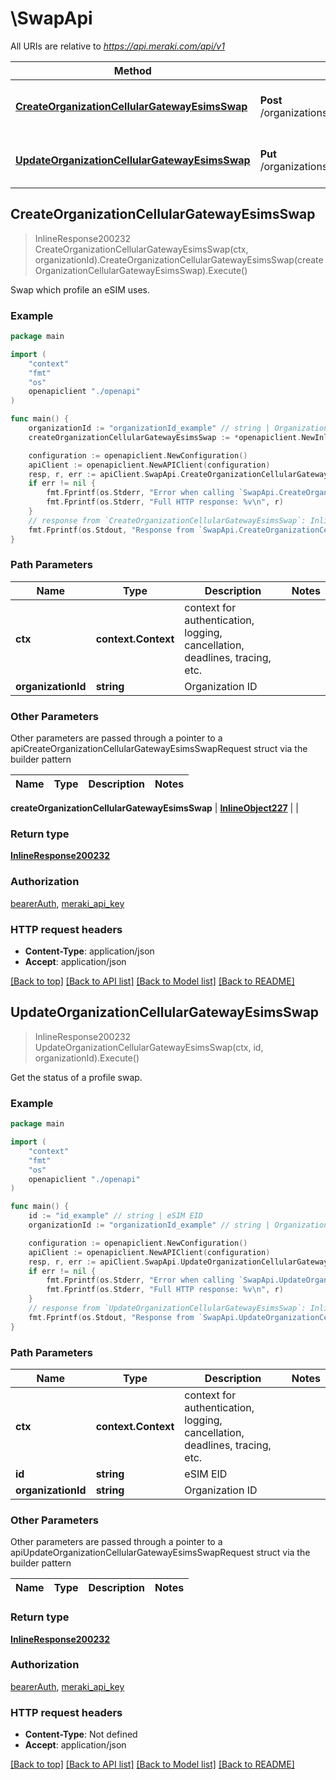 # \SwapApi

All URIs are relative to *https://api.meraki.com/api/v1*

Method | HTTP request | Description
------------- | ------------- | -------------
[**CreateOrganizationCellularGatewayEsimsSwap**](SwapApi.md#CreateOrganizationCellularGatewayEsimsSwap) | **Post** /organizations/{organizationId}/cellularGateway/esims/swap | Swap which profile an eSIM uses.
[**UpdateOrganizationCellularGatewayEsimsSwap**](SwapApi.md#UpdateOrganizationCellularGatewayEsimsSwap) | **Put** /organizations/{organizationId}/cellularGateway/esims/swap/{id} | Get the status of a profile swap.



## CreateOrganizationCellularGatewayEsimsSwap

> InlineResponse200232 CreateOrganizationCellularGatewayEsimsSwap(ctx, organizationId).CreateOrganizationCellularGatewayEsimsSwap(createOrganizationCellularGatewayEsimsSwap).Execute()

Swap which profile an eSIM uses.



### Example

```go
package main

import (
    "context"
    "fmt"
    "os"
    openapiclient "./openapi"
)

func main() {
    organizationId := "organizationId_example" // string | Organization ID
    createOrganizationCellularGatewayEsimsSwap := *openapiclient.NewInlineObject227([]openapiclient.OrganizationsOrganizationIdCellularGatewayEsimsSwapSwaps{*openapiclient.NewOrganizationsOrganizationIdCellularGatewayEsimsSwapSwaps("Eid_example")}) // InlineObject227 | 

    configuration := openapiclient.NewConfiguration()
    apiClient := openapiclient.NewAPIClient(configuration)
    resp, r, err := apiClient.SwapApi.CreateOrganizationCellularGatewayEsimsSwap(context.Background(), organizationId).CreateOrganizationCellularGatewayEsimsSwap(createOrganizationCellularGatewayEsimsSwap).Execute()
    if err != nil {
        fmt.Fprintf(os.Stderr, "Error when calling `SwapApi.CreateOrganizationCellularGatewayEsimsSwap``: %v\n", err)
        fmt.Fprintf(os.Stderr, "Full HTTP response: %v\n", r)
    }
    // response from `CreateOrganizationCellularGatewayEsimsSwap`: InlineResponse200232
    fmt.Fprintf(os.Stdout, "Response from `SwapApi.CreateOrganizationCellularGatewayEsimsSwap`: %v\n", resp)
}
```

### Path Parameters


Name | Type | Description  | Notes
------------- | ------------- | ------------- | -------------
**ctx** | **context.Context** | context for authentication, logging, cancellation, deadlines, tracing, etc.
**organizationId** | **string** | Organization ID | 

### Other Parameters

Other parameters are passed through a pointer to a apiCreateOrganizationCellularGatewayEsimsSwapRequest struct via the builder pattern


Name | Type | Description  | Notes
------------- | ------------- | ------------- | -------------

 **createOrganizationCellularGatewayEsimsSwap** | [**InlineObject227**](InlineObject227.md) |  | 

### Return type

[**InlineResponse200232**](InlineResponse200232.md)

### Authorization

[bearerAuth](../README.md#bearerAuth), [meraki_api_key](../README.md#meraki_api_key)

### HTTP request headers

- **Content-Type**: application/json
- **Accept**: application/json

[[Back to top]](#) [[Back to API list]](../README.md#documentation-for-api-endpoints)
[[Back to Model list]](../README.md#documentation-for-models)
[[Back to README]](../README.md)


## UpdateOrganizationCellularGatewayEsimsSwap

> InlineResponse200232 UpdateOrganizationCellularGatewayEsimsSwap(ctx, id, organizationId).Execute()

Get the status of a profile swap.



### Example

```go
package main

import (
    "context"
    "fmt"
    "os"
    openapiclient "./openapi"
)

func main() {
    id := "id_example" // string | eSIM EID
    organizationId := "organizationId_example" // string | Organization ID

    configuration := openapiclient.NewConfiguration()
    apiClient := openapiclient.NewAPIClient(configuration)
    resp, r, err := apiClient.SwapApi.UpdateOrganizationCellularGatewayEsimsSwap(context.Background(), id, organizationId).Execute()
    if err != nil {
        fmt.Fprintf(os.Stderr, "Error when calling `SwapApi.UpdateOrganizationCellularGatewayEsimsSwap``: %v\n", err)
        fmt.Fprintf(os.Stderr, "Full HTTP response: %v\n", r)
    }
    // response from `UpdateOrganizationCellularGatewayEsimsSwap`: InlineResponse200232
    fmt.Fprintf(os.Stdout, "Response from `SwapApi.UpdateOrganizationCellularGatewayEsimsSwap`: %v\n", resp)
}
```

### Path Parameters


Name | Type | Description  | Notes
------------- | ------------- | ------------- | -------------
**ctx** | **context.Context** | context for authentication, logging, cancellation, deadlines, tracing, etc.
**id** | **string** | eSIM EID | 
**organizationId** | **string** | Organization ID | 

### Other Parameters

Other parameters are passed through a pointer to a apiUpdateOrganizationCellularGatewayEsimsSwapRequest struct via the builder pattern


Name | Type | Description  | Notes
------------- | ------------- | ------------- | -------------



### Return type

[**InlineResponse200232**](InlineResponse200232.md)

### Authorization

[bearerAuth](../README.md#bearerAuth), [meraki_api_key](../README.md#meraki_api_key)

### HTTP request headers

- **Content-Type**: Not defined
- **Accept**: application/json

[[Back to top]](#) [[Back to API list]](../README.md#documentation-for-api-endpoints)
[[Back to Model list]](../README.md#documentation-for-models)
[[Back to README]](../README.md)

